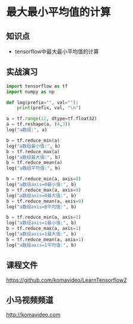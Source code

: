 最大最小平均值的计算
=================

## 知识点

* tensorflow中最大最小平均值的计算

## 实战演习

~~~python
import tensorflow as tf
import numpy as np

def log(prefix="", val=""):
    print(prefix, val, "\n")

a = tf.range(12, dtype=tf.float32)
a = tf.reshape(a, (4,3))
log("a数组:", a)

b = tf.reduce_min(a)
log("a数组最小值:", b)
b = tf.reduce_max(a)
log("a数组最大值:", b)
b = tf.reduce_mean(a)
log("a数组平均值:", b)

b = tf.reduce_min(a, axis=0)
log("a数组axis=0最小值:", b)
b = tf.reduce_max(a, axis=0)
log("a数组axis=0最大值:", b)
b = tf.reduce_mean(a, axis=0)
log("a数组axis=0平均值:", b)

b = tf.reduce_min(a, axis=1)
log("a数组axis=1最小值:", b)
b = tf.reduce_max(a, axis=1)
log("a数组axis=1最大值:", b)
b = tf.reduce_mean(a, axis=1)
log("a数组axis=1平均值:", b)
~~~

## 课程文件

https://github.com/komavideo/LearnTensorflow2

## 小马视频频道

http://komavideo.com
